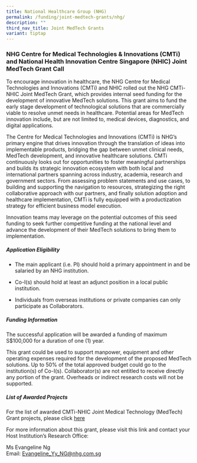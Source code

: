 ```yaml
---
title: National Healthcare Group (NHG)
permalink: /funding/joint-medtech-grants/nhg/
description: ""
third_nav_title: Joint MedTech Grants
variant: tiptap
---
```

<h3><strong>NHG Centre for Medical Technologies &amp; Innovations (CMTi) and National Health Innovation Centre Singapore (NHIC) Joint MedTech Grant Call</strong></h3>
<p>To encourage innovation in healthcare, the NHG Centre for Medical Technologies
and Innovations (CMTi) and NHIC rolled out the NHG CMTi-NHIC Joint MedTech
Grant, which provides internal seed funding for the development of innovative
MedTech solutions. This grant aims to fund the early stage development
of technological solutions that are commercially viable to resolve unmet
needs in healthcare. Potential areas for MedTech innovation include, but
are not limited to, medical devices, diagnostics, and digital applications.</p>
<p>The Centre for Medical Technologies and Innovations (CMTi) is NHG’s primary
engine that drives innovation through the translation of ideas into implementable
products, bridging the gap between unmet clinical needs, MedTech development,
and innovative healthcare solutions. CMTi continuously looks out for opportunities
to foster meaningful partnerships and builds its strategic innovation ecosystem
with both local and international partners spanning across industry, academia,
research and government sectors. From assessing problem statements and
use cases, to building and supporting the navigation to resources, strategizing
the right collaborative approach with our partners, and finally solution
adoption and healthcare implementation, CMTi is fully equipped with a productization
strategy for efficient business model execution.</p>
<p>Innovation teams may leverage on the potential outcomes of this seed funding
to seek further competitive funding at the national level and advance the
development of their MedTech solutions to bring them to implementation.</p>
<h5><strong>Application Eligibility</strong></h5>
<ul data-tight="true" class="tight">
<li>
<p>The main applicant (i.e. PI) should hold a primary appointment in and
be salaried by an NHG institution.</p>
</li>
<li>
<p>Co-I(s) should hold at least an adjunct position in a local public institution.</p>
</li>
<li>
<p>Individuals from overseas institutions or private companies can only participate
as Collaborators.</p>
</li>
</ul>
<h5><strong>Funding Information</strong></h5>
<p>The successful application will be awarded a funding of maximum S$100,000
for a duration of one (1) year.</p>
<p>This grant could be used to support manpower, equipment and other operating
expenses required for the development of the proposed MedTech solutions.
Up to 50% of the total approved budget could go to the institution(s) of
Co-I(s). Collaborator(s) are not entitled to receive directly any portion
of the grant. Overheads or indirect research costs will not be supported.</p>
<h5><strong>List of Awarded Projects</strong></h5>
<p>For the list of awarded CMTi-NHIC Joint Medical Technology (MedTech) Grant
projects, please click <a href="https://for.sg/awardednhg" rel="noopener noreferrer nofollow" target="_blank">here</a>
</p>
<p>For more information about this grant, please visit this link and contact
your Host Institution’s Research Office:</p>
<p>Ms Evangeline Ng
<br>Email:&nbsp;<a href="mailto:Evangeline_Yy_NG@nhg.com.sg" rel="noopener noreferrer nofollow" target="_blank">Evangeline_Yy_NG@nhg.com.sg</a>
</p>